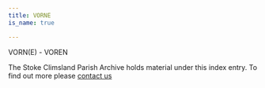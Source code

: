 ```yaml
---
title: VORNE
is_name: true

---
```


VORN(E) - VOREN


The Stoke Climsland Parish Archive holds material under this index entry. To find out more please [contact us](/contact/)
